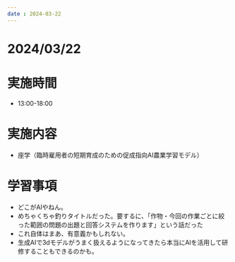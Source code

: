 ```yaml
---
date : 2024-03-22
---
```


# 2024/03/22

# 実施時間
- 13:00-18:00

# 実施内容
- 座学（臨時雇用者の短期育成のための促成指向AI農業学習モデル）

# 学習事項
- どこがAIやねん。
- めちゃくちゃ釣りタイトルだった。要するに、「作物・今回の作業ごとに絞った範囲の問題の出題と回答システムを作ります」という話だった
- これ自体はまあ、有意義かもしれない。
- 生成AIで3dモデルがうまく扱えるようになってきたら本当にAIを活用して研修することもできるのかも。